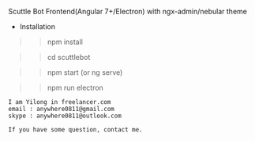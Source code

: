 
Scuttle Bot Frontend(Angular 7+/Electron) with ngx-admin/nebular theme

- Installation

>> npm install

>> cd scuttlebot

>> npm start (or ng serve)

>> npm run electron


```
I am Yilong in freelancer.com
email : anywhere0811@gmail.com
skype : anywhere0811@outlook.com

If you have some question, contact me.

